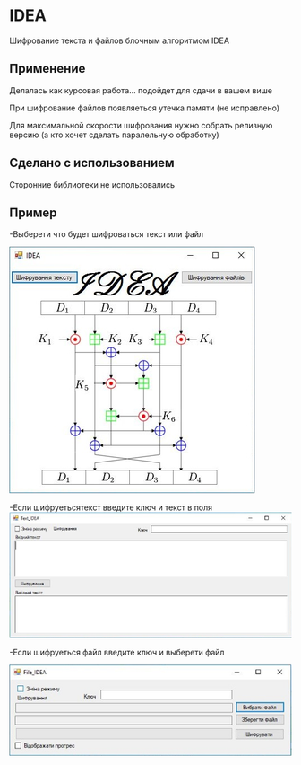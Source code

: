 # IDEA

Шифрование текста и файлов блочным алгоритмом IDEA

## Применение

Делалась как курсовая работа... подойдет для сдачи в вашем више

При шифрование файлов появляеться утечка памяти (не исправлено)

Для максимальной скорости шифрования нужно собрать релизную версию (а кто хочет сделать паралельную обработку)

## Сделано с использованием

Сторонние библиотеки не использовались

## Пример

-Выберети что будет шифроваться текст или файл

![Screenshot](1.JPG)

-Если шифруетьсятекст введите ключ и текст в поля 
![Screenshot](2.JPG)

-Если шифруеться файл введите ключ и выберети файл 

![Screenshot](3.JPG)
